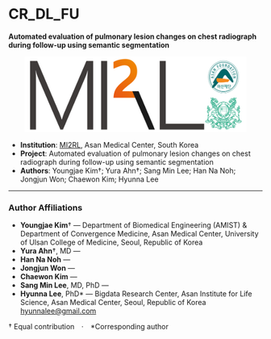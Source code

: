 # CR_DL_FU

**Automated evaluation of pulmonary lesion changes on chest radiograph during follow-up using semantic segmentation**

<p align="center"><img src='./MI2RL_logo.png' width="440" height="150"></p>

- **Institution**: [MI2RL](https://www.mi2rl.co/), Asan Medical Center, South Korea  
- **Project**: Automated evaluation of pulmonary lesion changes on chest radiograph during follow-up using semantic segmentation  
- **Authors**: Youngjae Kim†; Yura Ahn†; Sang Min Lee; Han Na Noh; Jongjun Won; Chaewon Kim; Hyunna Lee

---

### Author Affiliations

- **Youngjae Kim**† — Department of Biomedical Engineering (AMIST) & Department of Convergence Medicine, Asan Medical Center, University of Ulsan College of Medicine, Seoul, Republic of Korea  
- **Yura Ahn**†, MD — 
- **Han Na Noh** — 
- **Jongjun Won** —
- **Chaewon Kim** —
- **Sang Min Lee**, MD, PhD —
- **Hyunna Lee**, PhD* — Bigdata Research Center, Asan Institute for Life Science, Asan Medical Center, Seoul, Republic of Korea <hyunnalee@gmail.com>  
 

† Equal contribution · *Corresponding author
